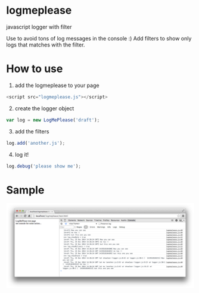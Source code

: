 logmeplease
===========

javascript logger with filter

Use to avoid tons of log messages in the console :)
Add filters to show only logs that matches with the filter.

How to use
==========

1. add the logmeplease to your page
```javascript
<script src="logmeplease.js"></script>
```

2. create the logger object
```javascript
var log = new LogMePlease('draft');
```

3. add the filters
```javascript
log.add('another.js');
```

4. log it!
```javascript
log.debug('please show me');
```

Sample
======
<img src="sample.png">